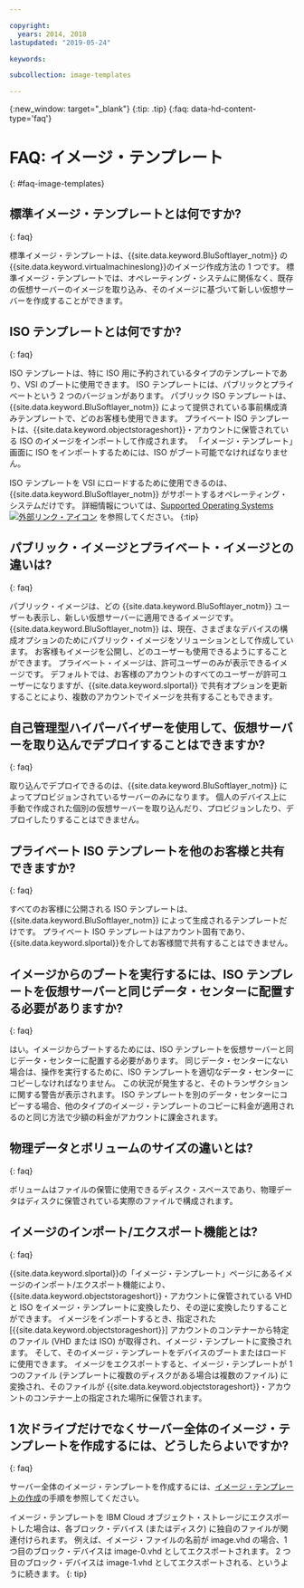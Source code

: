 ```yaml
---

copyright:
  years: 2014, 2018
lastupdated: "2019-05-24"

keywords:

subcollection: image-templates

---
```



{:new_window: target="_blank"}
{:tip: .tip}
{:faq: data-hd-content-type='faq'}

# FAQ: イメージ・テンプレート
{: #faq-image-templates}

## 標準イメージ・テンプレートとは何ですか?
{: faq}

標準イメージ・テンプレートは、{{site.data.keyword.BluSoftlayer_notm}} の{{site.data.keyword.virtualmachineslong}}のイメージ作成方法の 1 つです。
標準イメージ・テンプレートでは、オペレーティング・システムに関係なく、既存の仮想サーバーのイメージを取り込み、そのイメージに基づいて新しい仮想サーバーを作成することができます。

## ISO テンプレートとは何ですか?
{: faq}

ISO テンプレートは、特に ISO 用に予約されているタイプのテンプレートであり、VSI のブートに使用できます。 ISO テンプレートには、パブリックとプライベートという 2 つのバージョンがあります。 パブリック ISO テンプレートは、{{site.data.keyword.BluSoftlayer_notm}} によって提供されている事前構成済みテンプレートで、どのお客様も使用できます。 プライベート ISO テンプレートは、{{site.data.keyword.objectstorageshort}}・アカウントに保管されている ISO のイメージをインポートして作成されます。 「イメージ・テンプレート」画面に ISO をインポートするためには、ISO がブート可能でなければなりません。

ISO テンプレートを VSI にロードするために使用できるのは、{{site.data.keyword.BluSoftlayer_notm}} がサポートするオペレーティング・システムだけです。 詳細情報については、[Supported Operating Systems ![外部リンク・アイコン](../../icons/launch-glyph.svg "外部リンク・アイコン")](https://www.ibm.com/cloud/server-software) を参照してください。
{:tip}

## パブリック・イメージとプライベート・イメージとの違いは?
{: faq}

パブリック・イメージは、どの {{site.data.keyword.BluSoftlayer_notm}} ユーザーも表示し、新しい仮想サーバーに適用できるイメージです。 {{site.data.keyword.BluSoftlayer_notm}} は、現在、さまざまなデバイスの構成オプションのためにパブリック・イメージをソリューションとして作成しています。 お客様もイメージを公開し、どのユーザーも使用できるようにすることができます。 プライベート・イメージは、許可ユーザーのみが表示できるイメージです。 デフォルトでは、お客様のアカウントのすべてのユーザーが許可ユーザーになりますが、{{site.data.keyword.slportal}} で共有オプションを更新することにより、複数のアカウントでイメージを共有することもできます。

## 自己管理型ハイパーバイザーを使用して、仮想サーバーを取り込んでデプロイすることはできますか?
{: faq}

取り込んでデプロイできるのは、{{site.data.keyword.BluSoftlayer_notm}} によってプロビジョンされているサーバーのみになります。 個人のデバイス上に手動で作成された個別の仮想サーバーを取り込んだり、プロビジョンしたり、デプロイしたりすることはできません。

## プライベート ISO テンプレートを他のお客様と共有できますか?
{: faq}

すべてのお客様に公開される ISO テンプレートは、{{site.data.keyword.BluSoftlayer_notm}} によって生成されるテンプレートだけです。 プライベート ISO テンプレートはアカウント固有であり、{{site.data.keyword.slportal}}を介してお客様間で共有することはできません。

## イメージからのブートを実行するには、ISO テンプレートを仮想サーバーと同じデータ・センターに配置する必要がありますか?
{: faq}

はい。イメージからブートするためには、ISO テンプレートを仮想サーバーと同じデータ・センターに配置する必要があります。 同じデータ・センターにない場合は、操作を実行するために、ISO テンプレートを適切なデータ・センターにコピーしなければなりません。 この状況が発生すると、そのトランザクションに関する警告が表示されます。 ISO テンプレートを別のデータ・センターにコピーする場合、他のタイプのイメージ・テンプレートのコピーに料金が適用されるのと同じ方法で少額の料金がアカウントに課金されます。

## 物理データとボリュームのサイズの違いとは?
{: faq}

ボリュームはファイルの保管に使用できるディスク・スペースであり、物理データはディスクに保管されている実際のファイルで構成されます。

## イメージのインポート/エクスポート機能とは?
{: faq}

{{site.data.keyword.slportal}}の「イメージ・テンプレート」ページにあるイメージのインポート/エクスポート機能により、{{site.data.keyword.objectstorageshort}}・アカウントに保管されている VHD と ISO をイメージ・テンプレートに変換したり、その逆に変換したりすることができます。 イメージをインポートするとき、指定された [{{site.data.keyword.objectstorageshort}}] アカウントのコンテナーから特定のファイル (VHD または ISO) が取得され、イメージ・テンプレートに変換されます。 そして、そのイメージ・テンプレートをデバイスのブートまたはロードに使用できます。 イメージをエクスポートすると、イメージ・テンプレートが 1 つのファイル (テンプレートに複数のディスクがある場合は複数のファイル) に変換され、そのファイルが {{site.data.keyword.objectstorageshort}}・アカウントのコンテナー上の指定された場所に保管されます。

## 1 次ドライブだけでなくサーバー全体のイメージ・テンプレートを作成するには、どうしたらよいですか?
{: faq}

サーバー全体のイメージ・テンプレートを作成するには、[イメージ・テンプレートの作成](/docs/infrastructure/image-templates?topic=image-templates-creating-an-image-template#creating-an-image-template)の手順を参照してください。

イメージ・テンプレートを IBM Cloud オブジェクト・ストレージにエクスポートした場合は、各ブロック・デバイス (またはディスク) に独自のファイルが関連付けられます。 例えば、イメージ・ファイルの名前が image.vhd の場合、1 つ目のブロック・デバイスは image-0.vhd としてエクスポートされます。 2 つ目のブロック・デバイスは image-1.vhd としてエクスポートされる、というように続きます。
{: tip}
